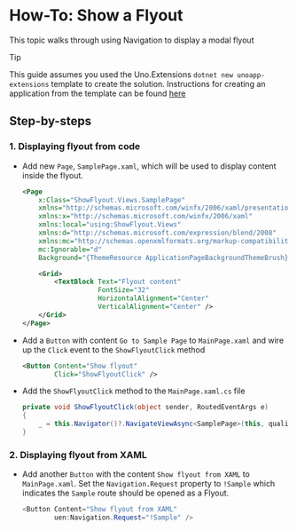 # How-To: Show a Flyout

This topic walks through using Navigation to display a modal flyout

> [!TIP]
> This guide assumes you used the Uno.Extensions `dotnet new unoapp-extensions` template to create the solution. Instructions for creating an application from the template can be found [here](../Extensions/GettingStarted/UsingUnoExtensions.md)

## Step-by-steps

### 1. Displaying flyout from code
- Add new `Page`, `SamplePage.xaml`, which will be used to display content inside the flyout.
    ```xml
    <Page
        x:Class="ShowFlyout.Views.SamplePage"
        xmlns="http://schemas.microsoft.com/winfx/2006/xaml/presentation"
        xmlns:x="http://schemas.microsoft.com/winfx/2006/xaml"
        xmlns:local="using:ShowFlyout.Views"
        xmlns:d="http://schemas.microsoft.com/expression/blend/2008"
        xmlns:mc="http://schemas.openxmlformats.org/markup-compatibility/2006"
        mc:Ignorable="d"
        Background="{ThemeResource ApplicationPageBackgroundThemeBrush}">
    
        <Grid>
            <TextBlock Text="Flyout content"
                       FontSize="32"
                       HorizontalAlignment="Center"
                       VerticalAlignment="Center" />
        </Grid>
    </Page>
    ```

- Add a `Button` with content `Go to Sample Page` to `MainPage.xaml` and wire up the `Click` event to the `ShowFlyoutClick` method  

    ```xml
    <Button Content="Show flyout"
            Click="ShowFlyoutClick" />
    ```
- Add the `ShowFlyoutClick` method to the `MainPage.xaml.cs` file
    ```csharp
    private void ShowFlyoutClick(object sender, RoutedEventArgs e)
    {
        _ = this.Navigator()?.NavigateViewAsync<SamplePage>(this, qualifier: Qualifiers.Dialog);
    }
    ```

### 2. Displaying flyout from XAML

- Add another `Button` with the content `Show flyout from XAML` to `MainPage.xaml`. Set the `Navigation.Request` property to `!Sample` which indicates the `Sample` route should be opened as a Flyout.  

    ```csharp
    <Button Content="Show flyout from XAML"
            uen:Navigation.Request="!Sample" />
    ```
